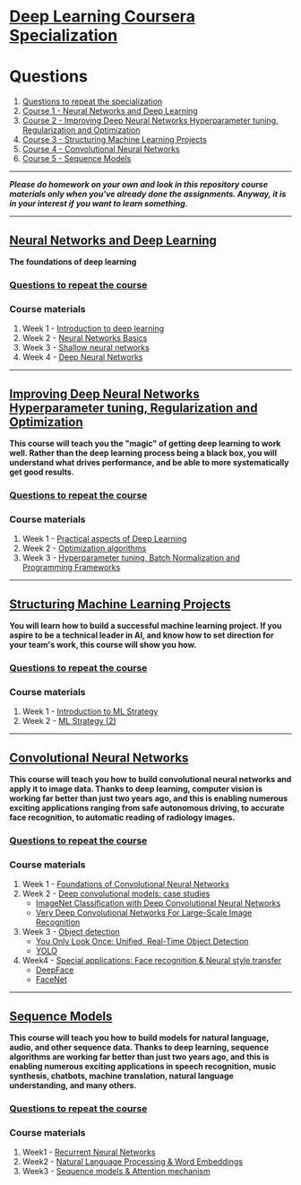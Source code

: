 # [Deep Learning Coursera Specialization](https://www.coursera.org/specializations/deep-learning)

# Questions
1. [Questions to repeat the specialization]()
2. [Course 1 - Neural Networks and Deep Learning]()
3. [Course 2 - Improving Deep Neural Networks Hyperparameter tuning, Regularization and Optimization]()
4. [Course 3 - Structuring Machine Learning Projects]()
5. [Course 4 - Convolutional Neural Networks]()
6. [Course 5 - Sequence Models]()

___
***Please do homework on your own and look in this repository course materials only when you've already done the assignments. Anyway, it is in your interest if you want to learn something.***
___

 ## [Neural Networks and Deep Learning](https://github.com/OzmundSedler/Deep-Learning-Coursera/tree/master/1%20Neural%20Networks%20and%20Deep%20Learning)
**The foundations of deep learning**
 
### [Questions to repeat the course](https://github.com/OzmundSedler/Deep-Learning-Coursera/tree/master/1%20Neural%20Networks%20and%20Deep%20Learning)

### Course materials
1. Week 1 - [Introduction to deep learning](https://github.com/OzmundSedler/Deep-Learning-Coursera/tree/master/1%20Neural%20Networks%20and%20Deep%20Learning/week%201)
2. Week 2 - [Neural Networks Basics](https://github.com/OzmundSedler/Deep-Learning-Coursera/tree/master/1%20Neural%20Networks%20and%20Deep%20Learning/week%202)
3. Week 3 - [Shallow neural networks](https://github.com/OzmundSedler/Deep-Learning-Coursera/tree/master/1%20Neural%20Networks%20and%20Deep%20Learning/week%203)
4. Week 4 - [Deep Neural Networks](https://github.com/OzmundSedler/Deep-Learning-Coursera/tree/master/1%20Neural%20Networks%20and%20Deep%20Learning/week%204)

___

## [Improving Deep Neural Networks Hyperparameter tuning, Regularization and Optimization](https://github.com/OzmundSedler/Deep-Learning-Coursera/tree/master/2%20Improving%20Deep%20Neural%20Networks%20Hyperparameter%20tuning%2C%20Regularization%20and%20Optimization)
**This course will teach you the "magic" of getting deep learning to work well. Rather than the deep learning process being a black box, you will understand what drives performance, and be able to more systematically get good results.**

### [Questions to repeat the course](https://github.com/OzmundSedler/Deep-Learning-Coursera/blob/master/2%20Improving%20Deep%20Neural%20Networks%20Hyperparameter%20tuning%2C%20Regularization%20and%20Optimization/Questions.md)

### Course materials
1. Week 1 - [Practical aspects of Deep Learning](https://github.com/OzmundSedler/Deep-Learning-Coursera/tree/master/2%20Improving%20Deep%20Neural%20Networks%20Hyperparameter%20tuning%2C%20Regularization%20and%20Optimization/week%201)
2. Week 2 - [Optimization algorithms](https://github.com/OzmundSedler/Deep-Learning-Coursera/tree/master/2%20Improving%20Deep%20Neural%20Networks%20Hyperparameter%20tuning%2C%20Regularization%20and%20Optimization/week%202)
3. Week 3 - [Hyperparameter tuning, Batch Normalization and Programming Frameworks](https://github.com/OzmundSedler/Deep-Learning-Coursera/tree/master/2%20Improving%20Deep%20Neural%20Networks%20Hyperparameter%20tuning%2C%20Regularization%20and%20Optimization/week%203)
___

## [Structuring Machine Learning Projects](https://github.com/OzmundSedler/Deep-Learning-Coursera/tree/master/3%20Structuring%20Machine%20Learning%20Projects)
**You will learn how to build a successful machine learning project. If you aspire to be a technical leader in AI, and know how to set direction for your team's work, this course will show you how.**

### [Questions to repeat the course](https://github.com/OzmundSedler/Deep-Learning-Coursera/blob/master/3%20Structuring%20Machine%20Learning%20Projects/Questions.md)

### Course materials
1. Week 1 - [Introduction to ML Strategy](https://github.com/OzmundSedler/Deep-Learning-Coursera/blob/master/3%20Structuring%20Machine%20Learning%20Projects/Week%201%20Quiz.md)
2. Week 2 - [ML Strategy (2)](https://github.com/OzmundSedler/Deep-Learning-Coursera/blob/master/3%20Structuring%20Machine%20Learning%20Projects/Week%202%20Quiz.md)

___

 ## [Convolutional Neural Networks](https://github.com/OzmundSedler/Deep-Learning-Coursera/tree/master/4%20Convolutional%20Neural%20Networks)
**This course will teach you how to build convolutional neural networks and apply it to image data. Thanks to deep learning, computer vision is working far better than just two years ago, and this is enabling numerous exciting applications ranging from safe autonomous driving, to accurate face recognition, to automatic reading of radiology images.**
 
### [Questions to repeat the course](https://github.com/OzmundSedler/Deep-Learning-Coursera/blob/master/4%20Convolutional%20Neural%20Networks/Questions.md)
 
### Course materials
1. Week 1 - [Foundations of Convolutional Neural Networks](https://github.com/OzmundSedler/Deep-Learning-Coursera/tree/master/4%20Convolutional%20Neural%20Networks/Week%201)
2. Week 2 - [Deep convolutional models: case studies](https://github.com/OzmundSedler/Deep-Learning-Coursera/tree/master/4%20Convolutional%20Neural%20Networks/Week%202)
    - [ImageNet Classification with Deep Convolutional
Neural Networks](https://papers.nips.cc/paper/4824-imagenet-classification-with-deep-convolutional-neural-networks.pdf)
    - [Very Deep Convolutional Networks For Large-Scale Image Recognition](https://arxiv.org/pdf/1409.1556.pdf)
3. Week 3 - [Object detection](https://github.com/OzmundSedler/Deep-Learning-Coursera/tree/master/4%20Convolutional%20Neural%20Networks/Week%203)
    - [You Only Look Once: Unified, Real-Time Object Detection](https://arxiv.org/pdf/1506.02640.pdf)
    - [YOLO](https://arxiv.org/pdf/1612.08242.pdf)
4. Week4 - [Special applications: Face recognition & Neural style transfer](https://github.com/OzmundSedler/Deep-Learning-Coursera/tree/master/4%20Convolutional%20Neural%20Networks/Week%204)
    - [DeepFace](https://www.cs.toronto.edu/~ranzato/publications/taigman_cvpr14.pdf)
    - [FaceNet](https://www.cv-foundation.org/openaccess/content_cvpr_2015/papers/Schroff_FaceNet_A_Unified_2015_CVPR_paper.pdf)
 
___

 ## [Sequence Models](https://github.com/OzmundSedler/Deep-Learning-Coursera/tree/master/5%20Sequence%20Models)
 **This course will teach you how to build models for natural language, audio, and other sequence data. Thanks to deep learning, sequence algorithms are working far better than just two years ago, and this is enabling numerous exciting applications in speech recognition, music synthesis, chatbots, machine translation, natural language understanding, and many others.**
 
 ### [Questions to repeat the course](https://github.com/OzmundSedler/Deep-Learning-Coursera/blob/master/4%20Convolutional%20Neural%20Networks/Questions.md)

### Course materials
 1. Week1 - [Recurrent Neural Networks](https://github.com/enggen/Deep-Learning-Coursera/tree/master/Sequence%20Models/Week1)
 2. Week2 - [Natural Language Processing & Word Embeddings](https://github.com/enggen/Deep-Learning-Coursera/tree/master/Sequence%20Models/Week2)
 3. Week3 - [Sequence models & Attention mechanism](https://github.com/enggen/Deep-Learning-Coursera/tree/master/Sequence%20Models/Week3)
